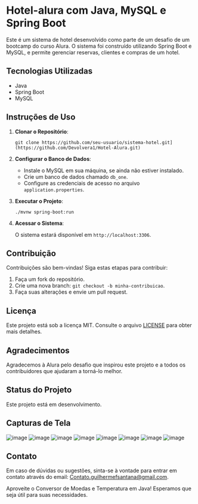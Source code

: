 # Hotel-alura com Java, MySQL e Spring Boot

Este é um sistema de hotel desenvolvido como parte de um desafio de um bootcamp do curso Alura. O sistema foi construído utilizando Spring Boot e MySQL, e permite gerenciar reservas, clientes e compras de um hotel.

## Tecnologias Utilizadas

- Java
- Spring Boot
- MySQL

## Instruções de Uso

1. **Clonar o Repositório**:

   ```shell
   git clone https://github.com/seu-usuario/sistema-hotel.git](https://github.com/Devolvera1/Hotel-Alura.git)
   ```

2. **Configurar o Banco de Dados**:

   - Instale o MySQL em sua máquina, se ainda não estiver instalado.
   - Crie um banco de dados chamado `db_one`.
   - Configure as credenciais de acesso no arquivo `application.properties`.

3. **Executar o Projeto**:

   ```shell
   ./mvnw spring-boot:run
   ```

4. **Acessar o Sistema**:

   O sistema estará disponível em `http://localhost:3306`.

## Contribuição

Contribuições são bem-vindas! Siga estas etapas para contribuir:

1. Faça um fork do repositório.
2. Crie uma nova branch: `git checkout -b minha-contribuicao`.
3. Faça suas alterações e envie um pull request.

## Licença

Este projeto está sob a licença MIT. Consulte o arquivo [LICENSE](LICENSE) para obter mais detalhes.

## Agradecimentos

Agradecemos à Alura pelo desafio que inspirou este projeto e a todos os contribuidores que ajudaram a torná-lo melhor.

## Status do Projeto

Este projeto está em desenvolvimento.

## Capturas de Tela

![image](https://github.com/Devolvera1/Hotel-Alura/assets/61688578/b3c77237-f398-4250-a4b8-3bdd26d2eb8b)
![image](https://github.com/Devolvera1/Hotel-Alura/assets/61688578/af965296-869e-4e91-bcb1-8800003bcac2)
![image](https://github.com/Devolvera1/Hotel-Alura/assets/61688578/738eb1b0-5faf-435a-bc53-6a965669543c)
![image](https://github.com/Devolvera1/Hotel-Alura/assets/61688578/c1da98cb-d128-419c-9082-f63af6a29a50)
![image](https://github.com/Devolvera1/Hotel-Alura/assets/61688578/0f26eb4a-8e39-4c71-9d4e-dffcd9a48940)
![image](https://github.com/Devolvera1/Hotel-Alura/assets/61688578/75add424-95be-41cf-b001-f518c8270895)
![image](https://github.com/Devolvera1/Hotel-Alura/assets/61688578/73071807-0600-4783-93f9-e6d95818bde1)
![image](https://github.com/Devolvera1/Hotel-Alura/assets/61688578/5adc033b-d711-4b6b-9a35-cfe45bdcc2b0)

## Contato

Em caso de dúvidas ou sugestões, sinta-se à vontade para entrar em contato através do email: Contato.guilhermefsantana@gmail.com.

Aproveite o Conversor de Moedas e Temperatura em Java! Esperamos que seja útil para suas necessidades.
